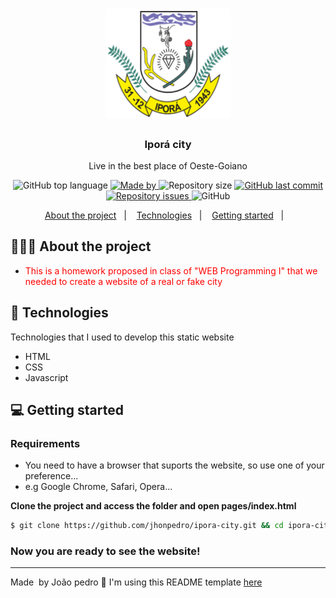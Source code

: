 <h1 align="center">
	<img alt="Logo" src="./assets/ipora.svg" width="200px" />
</h1>

<h3 align="center">
  Iporá city
</h3>

<p align="center">Live in the best place of Oeste-Goiano</p>

<p align="center">
  <img alt="GitHub top language" src="https://img.shields.io/github/languages/top/jhonpedro/ipora-city">

  <a href="https://www.linkedin.com/in/eliasgcf/">
    <img alt="Made by" src="https://img.shields.io/badge/made%20by-joao%20pedro-gree">
  </a>

  <img alt="Repository size" src="https://img.shields.io/github/repo-size/jhonpedro/ipora-city">

  <a href="https://github.com/jhonpedro/ipora-city/commits/master">
    <img alt="GitHub last commit" src="https://img.shields.io/github/last-commit/jhonpedro/ipora-city">
  </a>

  <a href="https://github.com/jhonpedro/ipora-city/issues">
    <img alt="Repository issues" src="https://img.shields.io/github/issues/jhonpedro/ipora-city">
  </a>

  <img alt="GitHub" src="https://img.shields.io/github/license/jhonpedro/ipora-city">
</p>

<p align="center">
  <a href="#-about-the-project">About the project</a>&nbsp;&nbsp;&nbsp;|&nbsp;&nbsp;&nbsp;
  <a href="#-technologies">Technologies</a>&nbsp;&nbsp;&nbsp;|&nbsp;&nbsp;&nbsp;
  <a href="#-getting-started">Getting started</a>&nbsp;&nbsp;&nbsp;|&nbsp;&nbsp;&nbsp;
</p>

## 👨🏻‍💻 About the project

- <p style="color: red;">This is a homework proposed in class of "WEB Programming I" that we needed to create a website of a real or fake city</p>

## 🚀 Technologies

Technologies that I used to develop this static website

- HTML
- CSS
- Javascript

## 💻 Getting started

### Requirements

- You need to have a browser that suports the website, so use one of your preference...
- e.g Google Chrome, Safari, Opera...

**Clone the project and access the folder and open pages/index.html**

```bash
$ git clone https://github.com/jhonpedro/ipora-city.git && cd ipora-city
```

### Now you are ready to see the website!

---

Made &nbsp;by João pedro 👋
I'm using this README template [here](https://github.com/EliasGcf/readme-template)

